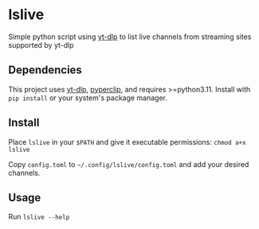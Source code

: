 # lslive

Simple python script using [yt-dlp](https://github.com/yt-dlp/yt-dlp) to list live channels from streaming sites supported by yt-dlp

## Dependencies

This project uses [yt-dlp](https://github.com/yt-dlp/yt-dlp), [pyperclip](https://github.com/asweigart/pyperclip), and requires >=python3.11. Install with `pip install` or your system's package manager. 

## Install

Place `lslive` in your `$PATH` and give it executable permissions: `chmod a+x lslive`

Copy `config.toml` to `~/.config/lslive/config.toml` and add your desired channels.

## Usage

Run `lslive --help`
